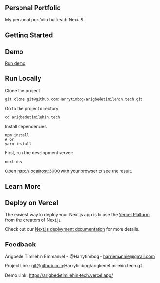 ## Personal Portfolio

My personal portfolio built with NextJS

## Getting Started

## Demo    

[Run demo](https://arigbedetimilehin-tech.vercel.app/)

## Run Locally   

Clone the project

``` console
git clone git@github.com:Harrytimbog/arigbedetimilehin.tech.git
```

Go to the project directory

``` console
cd arigbedetimilehin.tech
```

Install dependencies

``` console
npm install
# or
yarn install
```

First, run the development server:

```bash
next dev
```

Open [http://localhost:3000](http://localhost:3000) with your browser to see the result.

## Learn More


## Deploy on Vercel

The easiest way to deploy your Next.js app is to use the [Vercel Platform](https://vercel.com/new?utm_medium=default-template&filter=next.js&utm_source=create-next-app&utm_campaign=create-next-app-readme) from the creators of Next.js.

Check out our [Next.js deployment documentation](https://nextjs.org/docs/deployment) for more details.

## Feedback  

Arigbede Timilehin Emmanuel - @Harrytimbog - harriemannie@gmail.com

Project Link: git@github.com:Harrytimbog/arigbedetimilehin.tech.git

Demo Link: https://arigbedetimilehin-tech.vercel.app/
